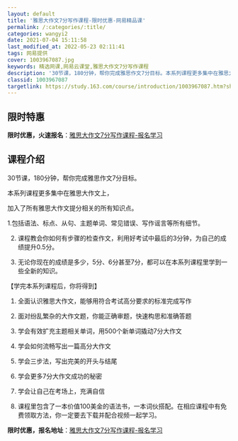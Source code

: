 ```yaml
---
layout: default
title: '雅思大作文7分写作课程-限时优惠-网易精品课'
permalink: /:categories/:title/
categories: wangyi2
date: 2021-07-04 15:11:58
last_modified_at: 2022-05-23 02:11:41
tags: 网易提供
cover: 1003967087.jpg
keywords: 精选网课,网易云课堂,雅思大作文7分写作课程
description: '30节课，180分钟，帮你完成雅思作文7分目标。本系列课程更多集中在雅思大作文上，加入了所有雅思大作文提分相关的所有知识'
classid: 1003967087
targetlink: https://study.163.com/course/introduction/1003967087.htm?share=1&shareId=1025206652&utm_campaign=share&utm_medium=iphoneShare&utm_source=&utm_u=1025206652
---
```


## 限时特惠

**限时优惠，火速报名**：[雅思大作文7分写作课程-报名学习](https://study.163.com/course/introduction/1003967087.htm?share=1&shareId=1025206652&utm_campaign=share&utm_medium=iphoneShare&utm_source=&utm_u=1025206652)

## 课程介绍

30节课，180分钟，帮你完成雅思作文7分目标。

本系列课程更多集中在雅思大作文上，

加入了所有雅思大作文提分相关的所有知识点。

1.包括语法、标点、从句、主题单词、常见错误、写作谣言等所有细节。

2. 课程教会你如何有步骤的检查作文，利用好考试中最后的3分钟，为自己的成绩提升0.5分。

3. 无论你现在的成绩是多少，5分、6分甚至7分，都可以在本系列课程里学到一些全新的知识。



【学完本系列课程后，你将得到】

1. 全面认识雅思大作文，能够用符合考试高分要求的标准完成写作

2. 面对纷乱繁杂的大作文题，你能正确审题，快速构思和准确答题

3. 学会有效扩充主题相关单词，用500个新单词撬动7分大作文

4. 学会如何流畅写出一篇高分大作文

5. 学会三步法，写出完美的开头与结尾

6. 学会更多7分大作文成功的秘密

7. 学会让自己在考场上，充满自信

8. 课程里包含了一本价值100美金的语法书，一本词伙搭配。在相应课程中有免费领取方法，你一定要去下载并配合视频一起学习。

**限时优惠，报名地址**：[雅思大作文7分写作课程-报名学习](https://study.163.com/course/introduction/1003967087.htm?share=1&shareId=1025206652&utm_campaign=share&utm_medium=iphoneShare&utm_source=&utm_u=1025206652)

